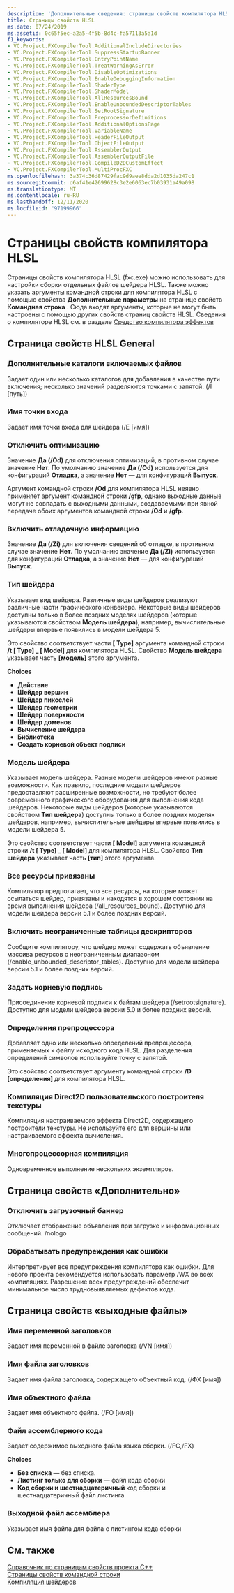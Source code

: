 ```yaml
---
description: 'Дополнительные сведения: страницы свойств компилятора HLSL'
title: Страницы свойств HLSL
ms.date: 07/24/2019
ms.assetid: 0c65f5ec-a2a5-4f5b-8d4c-fa57113a5a1d
f1_keywords:
- VC.Project.FXCompilerTool.AdditionalIncludeDirectories
- VC.Project.FXCompilerTool.SuppressStartupBanner
- VC.Project.FXCompilerTool.EntryPointName
- VC.Project.FXCompilerTool.TreatWarningAsError
- VC.Project.FXCompilerTool.DisableOptimizations
- VC.Project.FXCompilerTool.EnableDebuggingInformation
- VC.Project.FXCompilerTool.ShaderType
- VC.Project.FXCompilerTool.ShaderModel
- VC.Project.FXCompilerTool.AllResourcesBound
- VC.Project.FXCompilerTool.EnableUnboundedDescriptorTables
- VC.Project.FXCompilerTool.SetRootSignature
- VC.Project.FXCompilerTool.PreprocessorDefinitions
- VC.Project.FXCompilerTool.AdditionalOptionsPage
- VC.Project.FXCompilerTool.VariableName
- VC.Project.FXCompilerTool.HeaderFileOutput
- VC.Project.FXCompilerTool.ObjectFileOutput
- VC.Project.FXCompilerTool.AssemblerOutput
- VC.Project.FXCompilerTool.AssemblerOutputFile
- VC.Project.FXCompilerTool.CompileD2DCustomEffect
- VC.Project.FXCompilerTool.MultiProcFXC
ms.openlocfilehash: 3a374c36d87429fac9d9aee8dda2d1035da247c1
ms.sourcegitcommit: d6af41e42699628c3e2e6063ec7b03931a49a098
ms.translationtype: MT
ms.contentlocale: ru-RU
ms.lasthandoff: 12/11/2020
ms.locfileid: "97199966"
---
```

# <a name="hlsl-compiler-property-pages"></a>Страницы свойств компилятора HLSL

Страницы свойств компилятора HLSL (fxc.exe) можно использовать для настройки сборки отдельных файлов шейдера HLSL. Также можно указать аргументы командной строки для компилятора HLSL с помощью свойства **Дополнительные параметры** на странице свойств **Командная строка** . Сюда входят аргументы, которые не могут быть настроены с помощью других свойств страниц свойств HLSL. Сведения о компиляторе HLSL см. в разделе [Средство компилятора эффектов](/windows/win32/direct3dtools/fxc)

## <a name="hlsl-general-property-page"></a>Страница свойств HLSL General

### <a name="additional-include-directories"></a>Дополнительные каталоги включаемых файлов

Задает один или несколько каталогов для добавления в качестве пути включения; несколько значений разделяются точками с запятой. (/I [путь])

### <a name="entrypoint-name"></a>Имя точки входа

Задает имя точки входа для шейдера (/E [имя])

### <a name="disable-optimizations"></a>Отключить оптимизацию

Значение **Да (/Od)** для отключения оптимизаций, в противном случае значение **Нет**. По умолчанию значение **Да (/Od)** используется для конфигураций **Отладка**, а значение **Нет** — для конфигураций **Выпуск**.

Аргумент командной строки **/Od** для компилятора HLSL неявно применяет аргумент командной строки **/gfp**, однако выходные данные могут не совпадать с выходными данными, создаваемыми при явной передаче обоих аргументов командной строки **/Od** и **/gfp**.

### <a name="enable-debugging-information"></a>Включить отладочную информацию

Значение **Да (/Zi)** для включения сведений об отладке, в противном случае значение **Нет**. По умолчанию значение **Да (/Zi)** используется для конфигураций **Отладка**, а значение **Нет** — для конфигураций **Выпуск**.

### <a name="shader-type"></a>Тип шейдера

Указывает вид шейдера. Различные виды шейдеров реализуют различные части графического конвейера. Некоторые виды шейдеров доступны только в более поздних моделях шейдеров (которые указываются свойством **Модель шейдера**), например, вычислительные шейдеры впервые появились в модели шейдера 5.

Это свойство соответствует части **\[ Type]** аргумента командной строки **/t \[ Type] _ \[ Model]** для компилятора HLSL. Свойство **Модель шейдера** указывает часть **[модель]** этого аргумента.

**Choices**

- **Действие**
- **Шейдер вершин**
- **Шейдер пикселей**
- **Шейдер геометрии**
- **Шейдер поверхности**
- **Шейдер доменов**
- **Вычисление шейдера**
- **Библиотека**
- **Создать корневой объект подписи**

### <a name="shader-model"></a>Модель шейдера

Указывает модель шейдера. Разные модели шейдеров имеют разные возможности. Как правило, последние модели шейдеров предоставляют расширенные возможности, но требуют более современного графического оборудования для выполнения кода шейдеров. Некоторые виды шейдеров (которые указываются свойством **Тип шейдера**) доступны только в более поздних моделях шейдеров, например, вычислительные шейдеры впервые появились в модели шейдера 5.

Это свойство соответствует части **\[ Model]** аргумента командной строки **/t \[ Type] _ \[ Model]** для компилятора HLSL. Свойство **Тип шейдера** указывает часть **[тип]** этого аргумента.

### <a name="all-resources-bound"></a>Все ресурсы привязаны

Компилятор предполагает, что все ресурсы, на которые может ссылаться шейдер, привязаны и находятся в хорошем состоянии на время выполнения шейдера (/all_resources_bound). Доступно для модели шейдера версии 5.1 и более поздних версий.

### <a name="enable-unbounded-descriptor-tables"></a>Включить неограниченные таблицы дескрипторов

Сообщите компилятору, что шейдер может содержать объявление массива ресурсов с неограниченным диапазоном (/enable_unbounded_descriptor_tables). Доступно для модели шейдера версии 5.1 и более поздних версий.

### <a name="set-root-signature"></a>Задать корневую подпись

Присоединение корневой подписи к байтам шейдера (/setrootsignature). Доступно для модели шейдера версии 5.0 и более поздних версий.

### <a name="preprocessor-definitions"></a>Определения препроцессора

Добавляет одно или несколько определений препроцессора, применяемых к файлу исходного кода HLSL. Для разделения определений символов используйте точку с запятой.

Это свойство соответствует аргументу командной строки **/D \[определения]** для компилятора HLSL.

### <a name="compile-a-direct2d-custom-pixel-shader-effect"></a>Компиляция Direct2D пользовательского построителя текстуры

Компиляция настраиваемого эффекта Direct2D, содержащего построители текстуры. Не используйте его для вершины или настраиваемого эффекта вычисления.

### <a name="multi-processor-compilation"></a>Многопроцессорная компиляция

Одновременное выполнение нескольких экземпляров.

## <a name="advanced-property-page"></a>Страница свойств «Дополнительно»

### <a name="suppress-startup-banner"></a>Отключить загрузочный баннер

Отключает отображение объявления при загрузке и информационных сообщений. /nologo

### <a name="treat-warnings-as-errors"></a>Обрабатывать предупреждения как ошибки

Интерпретирует все предупреждения компилятора как ошибки. Для нового проекта рекомендуется использовать параметр /WX во всех компиляциях. Разрешение всех предупреждений обеспечит минимальное число трудновыявляемых дефектов кода.

## <a name="output-files-property-page"></a>Страница свойств «выходные файлы»

### <a name="header-variable-name"></a>Имя переменной заголовков

Задает имя переменной в файле заголовка (/VN [имя])

### <a name="header-file-name"></a>Имя файла заголовков

Задает имя файла заголовка, содержащего объектный код. (/ФХ [имя])

### <a name="object-file-name"></a>Имя объектного файла

Задает имя объектного файла. (/FO [имя])

### <a name="assembler-output"></a>Файл ассемблерного кода

Задает содержимое выходного файла языка сборки. (/FC,/FX)

**Choices**

- **Без списка** — без списка.
- **Листинг только для сборки** — файл кода сборки
- **Код сборки и шестнадцатеричный** код сборки и шестнадцатеричный файл листинга

### <a name="assembler-output-file"></a>Выходной файл ассемблера

Указывает имя файла для файла с листингом кода сборки

## <a name="see-also"></a>См. также

[Справочник по страницам свойств проекта C++](property-pages-visual-cpp.md)<br>
[Страницы свойств командной строки](command-line-property-pages.md)<br>
[Компиляция шейдеров](/windows/win32/direct3dhlsl/dx-graphics-hlsl-part1)

